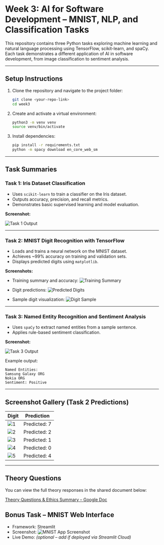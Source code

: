 # Week 3: AI for Software Development – MNIST, NLP, and Classification Tasks

This repository contains three Python tasks exploring machine learning and natural language processing using TensorFlow, scikit-learn, and spaCy. Each task demonstrates a different application of AI in software development, from image classification to sentiment analysis.

---

## Setup Instructions

1. Clone the repository and navigate to the project folder:
   ```bash
   git clone <your-repo-link>
   cd week3
   ```

2. Create and activate a virtual environment:
   ```bash
   python3 -m venv venv
   source venv/bin/activate
   ```

3. Install dependencies:
   ```bash
   pip install -r requirements.txt
   python -m spacy download en_core_web_sm
   ```

---

##  Task Summaries

### Task 1: Iris Dataset Classification
- Uses `scikit-learn` to train a classifier on the Iris dataset.
- Outputs accuracy, precision, and recall metrics.
- Demonstrates basic supervised learning and model evaluation.

**Screenshot:**

![Task 1 Output](screenshots/Task1.png)

---

### Task 2: MNIST Digit Recognition with TensorFlow
- Loads and trains a neural network on the MNIST dataset.
- Achieves ~99% accuracy on training and validation sets.
- Displays predicted digits using `matplotlib`.

**Screenshots:**

- Training summary and accuracy:
  ![Training Summary](screenshots/Task2a.png)

- Digit predictions:
  ![Predicted Digits](screenshots/Task2b.png)

- Sample digit visualization:
  ![Digit Sample](screenshots/Task2c.png)

---

### Task 3: Named Entity Recognition and Sentiment Analysis
- Uses `spaCy` to extract named entities from a sample sentence.
- Applies rule-based sentiment classification.

**Screenshot:**

![Task 3 Output](screenshots/Task3.png)

Example output:
```
Named Entities:
Samsung Galaxy ORG
Nokia ORG
Sentiment: Positive
```

---

## Screenshot Gallery (Task 2 Predictions)

| Digit | Prediction |
|-------|------------|
| ![1](screenshots/Predit1.png) | Predicted: 7 |
| ![2](screenshots/Predit2.png) | Predicted: 2 |
| ![3](screenshots/Predit3.png) | Predicted: 1 |
| ![4](screenshots/Predit4.png) | Predicted: 0 |
| ![5](screenshots/Predit5.png) | Predicted: 4 |


---
## Theory Questions

You can view the full theory responses in the shared document below:

[Theory Questions & Ethics Summary – Google Doc](https://docs.google.com/document/d/15IhEK7me-jYJprPTNXfsrd9yluFPiF-JrvWG8MVGN1Q/edit?usp=sharing)

## Bonus Task – MNIST Web Interface

- Framework: Streamlit  
- Screenshot: ![MNIST App Screenshot](screenshots/mnist_streamlit.png)  
- Live Demo: *(optional – add if deployed via Streamlit Cloud)*
